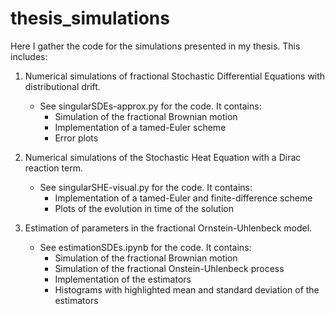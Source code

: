 # thesis_simulations
Here I gather the code for the simulations presented in my thesis. This includes:

1) Numerical simulations of fractional Stochastic Differential Equations with distributional drift.
   - See singularSDEs-approx.py for the code. It contains:  
      - Simulation of the fractional Brownian motion
      - Implementation of a tamed-Euler scheme
      - Error plots

3) Numerical simulations of the Stochastic Heat Equation with a Dirac reaction term.
   - See singularSHE-visual.py for the code. It contains:
      - Implementation of a tamed-Euler and finite-difference scheme
      - Plots of the evolution in time of the solution

5) Estimation of parameters in the fractional Ornstein-Uhlenbeck model.
   - See estimationSDEs.ipynb for the code. It contains:
      - Simulation of the fractional Brownian motion
      - Simulation of the fractional Onstein-Uhlenbeck process
      - Implementation of the estimators
      - Histograms with highlighted mean and standard deviation of the estimators
  

